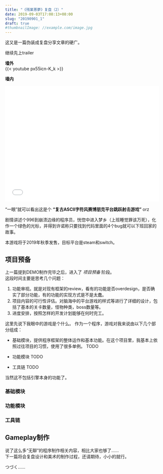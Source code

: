 ```yaml
---
title: "《残業悪夢》复盘（2）"
date: 2019-09-03T17:08:13+08:00
slug: "20190901_1"
draft: true
#thumbnailImage: //example.com/image.jpg
---
```


这又是一篇伪装成复盘分享文章的硬广。

<!--more-->

继续先上trailer

**墙外**  
{{< youtube px55icn-K_k >}}


**墙内**  

<div style="position: relative; width: 100%; height: 0; padding-bottom: 75%;">
  <iframe src="//player.bilibili.com/player.html?aid=65059112&cid=112923555&page=1" 
          scrolling="no" 
          border="0" 
          frameborder="no" 
          framespacing="0" 
          allowfullscreen="true" 
          style="position: absolute; width: 100%; height: 100%; left: 0; top: 0;"> </iframe>
</div>


“一眼”就可以看出这是个 **“复古ASCII字符风赛博朋克平台跳跃射击游戏”** orz

剧情讲述个996到崩溃边缘的程序员，恍惚中进入梦乡（上班睡觉罪该万死），化作一个绿色的光标，并得到许诺称只要找到代码里面的4个bug就可以下班回家的故事。

本游戏将于2019年秋季发售，目标平台是steam和switch。

## 项目预备
上一篇提到DEMO制作完毕之后，进入了 *项目预备* 阶段。  
这段时间主要是思考几个问题：  

1. 功能审视。就是对现有框架的review，看有的功能是否overdesign，是否确实了部分功能，有的功能的实现方式是不是太蠢。
2. 项目内容的可行性评估。对脑海中的平台游戏的样式等进行了详细的设计，包括了基本的关卡数量，怪物种类，boss数量等。
3. 进度安排，按照怎样的开发计划能够在何时完工。

这里先说下我眼中的游戏是个什么。
作为一个程序，游戏对我来说由以下几个部分组成： 

- 基础模块，提供程序框架的整体运作和基本功能。在这个项目里，我基本上依照过往项目的习惯，使用了很多单例。
TODO

- 功能模块
TODO

- 工具链
TODO

当然这不包括引擎本身的功能了。


### 基础模块


### 功能模块


### 工具链


## Gameplay制作






说了这么多“无聊”的程序制作相关内容，相比大家也够了……  
下一篇将会复盘设计和美术的制作过程，还请期待，小小的就行。

つづく……


